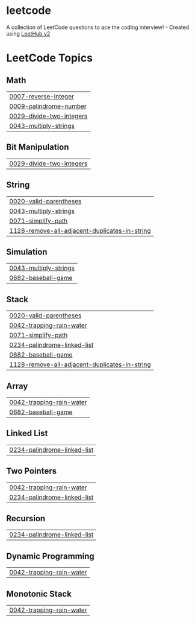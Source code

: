 # leetcode
A collection of LeetCode questions to ace the coding interview! - Created using [LeetHub v2](https://github.com/arunbhardwaj/LeetHub-2.0)

<!---LeetCode Topics Start-->
# LeetCode Topics
## Math
|  |
| ------- |
| [0007-reverse-integer](https://github.com/Santhiya-code/leetcode/tree/master/0007-reverse-integer) |
| [0009-palindrome-number](https://github.com/Santhiya-code/leetcode/tree/master/0009-palindrome-number) |
| [0029-divide-two-integers](https://github.com/Santhiya-code/leetcode/tree/master/0029-divide-two-integers) |
| [0043-multiply-strings](https://github.com/Santhiya-code/leetcode/tree/master/0043-multiply-strings) |
## Bit Manipulation
|  |
| ------- |
| [0029-divide-two-integers](https://github.com/Santhiya-code/leetcode/tree/master/0029-divide-two-integers) |
## String
|  |
| ------- |
| [0020-valid-parentheses](https://github.com/Santhiya-code/leetcode/tree/master/0020-valid-parentheses) |
| [0043-multiply-strings](https://github.com/Santhiya-code/leetcode/tree/master/0043-multiply-strings) |
| [0071-simplify-path](https://github.com/Santhiya-code/leetcode/tree/master/0071-simplify-path) |
| [1128-remove-all-adjacent-duplicates-in-string](https://github.com/Santhiya-code/leetcode/tree/master/1128-remove-all-adjacent-duplicates-in-string) |
## Simulation
|  |
| ------- |
| [0043-multiply-strings](https://github.com/Santhiya-code/leetcode/tree/master/0043-multiply-strings) |
| [0682-baseball-game](https://github.com/Santhiya-code/leetcode/tree/master/0682-baseball-game) |
## Stack
|  |
| ------- |
| [0020-valid-parentheses](https://github.com/Santhiya-code/leetcode/tree/master/0020-valid-parentheses) |
| [0042-trapping-rain-water](https://github.com/Santhiya-code/leetcode/tree/master/0042-trapping-rain-water) |
| [0071-simplify-path](https://github.com/Santhiya-code/leetcode/tree/master/0071-simplify-path) |
| [0234-palindrome-linked-list](https://github.com/Santhiya-code/leetcode/tree/master/0234-palindrome-linked-list) |
| [0682-baseball-game](https://github.com/Santhiya-code/leetcode/tree/master/0682-baseball-game) |
| [1128-remove-all-adjacent-duplicates-in-string](https://github.com/Santhiya-code/leetcode/tree/master/1128-remove-all-adjacent-duplicates-in-string) |
## Array
|  |
| ------- |
| [0042-trapping-rain-water](https://github.com/Santhiya-code/leetcode/tree/master/0042-trapping-rain-water) |
| [0682-baseball-game](https://github.com/Santhiya-code/leetcode/tree/master/0682-baseball-game) |
## Linked List
|  |
| ------- |
| [0234-palindrome-linked-list](https://github.com/Santhiya-code/leetcode/tree/master/0234-palindrome-linked-list) |
## Two Pointers
|  |
| ------- |
| [0042-trapping-rain-water](https://github.com/Santhiya-code/leetcode/tree/master/0042-trapping-rain-water) |
| [0234-palindrome-linked-list](https://github.com/Santhiya-code/leetcode/tree/master/0234-palindrome-linked-list) |
## Recursion
|  |
| ------- |
| [0234-palindrome-linked-list](https://github.com/Santhiya-code/leetcode/tree/master/0234-palindrome-linked-list) |
## Dynamic Programming
|  |
| ------- |
| [0042-trapping-rain-water](https://github.com/Santhiya-code/leetcode/tree/master/0042-trapping-rain-water) |
## Monotonic Stack
|  |
| ------- |
| [0042-trapping-rain-water](https://github.com/Santhiya-code/leetcode/tree/master/0042-trapping-rain-water) |
<!---LeetCode Topics End-->